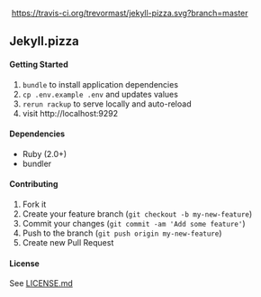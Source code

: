 <img> https://travis-ci.org/trevormast/jekyll-pizza.svg?branch=master </img>
## Jekyll.pizza

#### Getting Started

1. `bundle` to install application dependencies
2. `cp .env.example .env` and updates values
3. `rerun rackup` to serve locally and auto-reload
4. visit http://localhost:9292

#### Dependencies

- Ruby (2.0+)
- bundler


#### Contributing
1. Fork it
2. Create your feature branch (`git checkout -b my-new-feature`)
3. Commit your changes (`git commit -am 'Add some feature'`)
4. Push to the branch (`git push origin my-new-feature`)
5. Create new Pull Request


#### License

See [LICENSE.md](https://github.com/trevormast/jekyll-pizza/blob/master/LICENSE.md)
